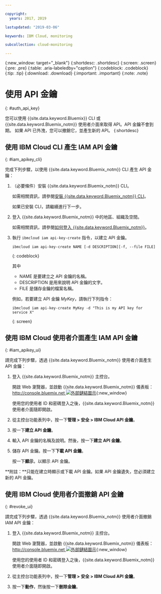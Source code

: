 ```yaml
---

copyright:
  years: 2017, 2019

lastupdated: "2019-03-06"

keywords: IBM Cloud, monitoring

subcollection: cloud-monitoring

---
```


{:new_window: target="_blank"}
{:shortdesc: .shortdesc}
{:screen: .screen}
{:pre: .pre}
{:table: .aria-labeledby="caption"}
{:codeblock: .codeblock}
{:tip: .tip}
{:download: .download}
{:important: .important}
{:note: .note}


# 使用 API 金鑰
{: #auth_api_key}

您可以使用 {{site.data.keyword.Bluemix}} CLI 或 {{site.data.keyword.Bluemix_notm}} 使用者介面來取得 API。API 金鑰不會到期。
如果 API 已外洩，您可以撤銷它，並產生新的 API。
{:shortdesc}

## 使用 IBM Cloud CLI 產生 IAM API 金鑰
{: #iam_apikey_cli}

完成下列步驟，以使用 {{site.data.keyword.Bluemix_notm}} CLI 產生 API 金鑰：

1. （必要條件）安裝 {{site.data.keyword.Bluemix_notm}} CLI。

   如需相關資訊，請參閱[安裝 {{site.data.keyword.Bluemix_notm}} CLI](/docs/services/cloud-monitoring/qa/cli_qa.html#cli_qa)。
   
   如果已安裝 CLI，請繼續進行下一步。
	
2. 登入 {{site.data.keyword.Bluemix_notm}} 中的地區、組織及空間。 

    如需相關資訊，請參閱[如何登入 {{site.data.keyword.Bluemix_notm}}](/docs/services/cloud-monitoring/qa/cli_qa.html#login)。
 
3. 執行 `ibmcloud iam api-key-create` 指令，以建立 API 金鑰。

    ```
    ibmcloud iam api-key-create NAME [-d DESCRIPTION][-f, --file FILE]
	```
	{: codeblock} 
	
	其中
	
	* NAME 是要建立之 API 金鑰的名稱。
	* DESCRIPTION 是用來說明 API 金鑰的文字。
	* FILE 是儲存金鑰的檔案名稱。
	
    例如，若要建立 API 金鑰 *MyKey*，請執行下列指令：
	
	```
	ibmcloud iam api-key-create MyKey -d "This is my API key for service X" 
	```
	{: screen}
	
	
	
	
## 使用 IBM Cloud 使用者介面產生 IAM API 金鑰
{: #iam_apikey_ui}

請完成下列步驟，透過 {{site.data.keyword.Bluemix_notm}} 使用者介面產生 API 金鑰：

1. 登入 {{site.data.keyword.Bluemix_notm}} 主控台。

    開啟 Web 瀏覽器，並啟動 {{site.data.keyword.Bluemix_notm}} 儀表板：[http://console.bluemix.net ![外部鏈結圖示](../../../icons/launch-glyph.svg "外部鏈結圖示")](http://bluemix.net){:new_window}
	
	使用您的使用者 ID 和密碼登入之後，{{site.data.keyword.Bluemix_notm}} 使用者介面隨即開啟。

2. 從主控台功能表列中，按一下**管理 > 安全 > IBM Cloud API 金鑰**。

3. 按一下**建立 API 金鑰**。

4. 輸入 API 金鑰的名稱及說明。然後，按一下**建立 API 金鑰**。

5. 儲存 API 金鑰。按一下**下載 API 金鑰**。

    按一下**顯示**，以顯示 API 金鑰。  

**附註：**只能在建立時顯示或下載 API 金鑰。如果 API 金鑰遺失，您必須建立新的 API 金鑰。  


	
## 使用 IBM Cloud 使用者介面撤銷 API 金鑰
{: #revoke_ui}
	
請完成下列步驟，透過 {{site.data.keyword.Bluemix_notm}} 使用者介面撤銷 IAM API 金鑰：

1. 登入 {{site.data.keyword.Bluemix_notm}} 主控台。

    開啟 Web 瀏覽器，並啟動 {{site.data.keyword.Bluemix_notm}} 儀表板：[http://console.bluemix.net ![外部鏈結圖示](../../../icons/launch-glyph.svg "外部鏈結圖示")](http://bluemix.net){:new_window}
	
	使用您的使用者 ID 和密碼登入之後，{{site.data.keyword.Bluemix_notm}} 使用者介面隨即開啟。

2. 從主控台功能表列中，按一下**管理 > 安全 > IBM Cloud API 金鑰**。

3. 按一下**動作**，然後按一下**刪除金鑰**。





	

	
	
	
	
	
	
